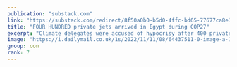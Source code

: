 ```yaml
---
publication: "substack.com"
link: "https://substack.com/redirect/8f50a0b0-b5d0-4ffc-bd65-77677ca8e382"
title: "FOUR HUNDRED private jets arrived in Egypt during COP27"
excerpt: "Climate delegates were accused of hypocrisy after 400 private jets arrived in Egypt for COP27."
image: "https://i.dailymail.co.uk/1s/2022/11/11/08/64437511-0-image-a-10_1668155196566.jpg"
group: con
rank: 7
---
```

